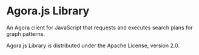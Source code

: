 Agora.js Library
==============

An Agora client for JavaScript that requests and executes search plans for graph patterns.

Agora.js Library is distributed under the Apache License, version 2.0.
